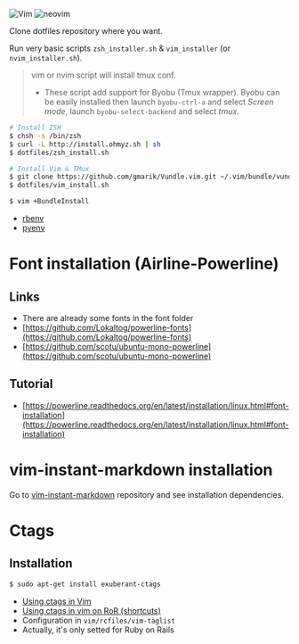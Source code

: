 ![Vim](http://upload.wikimedia.org/wikipedia/commons/thumb/9/9f/Vimlogo.svg/60px-Vimlogo.svg.png)
![neovim](https://raw.githubusercontent.com/neovim/neovim.github.io/master/logos/neovim-logo.png)

Clone dotfiles repository where you want.

Run very basic scripts `zsh_installer.sh` & `vim_installer` (or `nvim_installer.sh`).
> vim or nvim script will install tmux conf.
> - These script add support for Byobu (Tmux wrapper). Byobu can be easily installed then launch `byobu-ctrl-a` and select *Screen mode*, launch `byobu-select-backend` and select *tmux*.

```bash
# Install ZSH
$ chsh -s /bin/zsh
$ curl -L http://install.ohmyz.sh | sh
$ dotfiles/zsh_install.sh

# Install Vim & TMux
$ git clone https://github.com/gmarik/Vundle.vim.git ~/.vim/bundle/vundle
$ dotfiles/vim_install.sh

$ vim +BundleInstall

```

* [rbenv](https://github.com/fesplugas/rbenv-installer)
* [pyenv](https://github.com/yyuu/pyenv-installer)

# Font installation (Airline-Powerline)
## Links
* There are already some fonts in the font folder
* [https://github.com/Lokaltog/powerline-fonts](https://github.com/Lokaltog/powerline-fonts)
* [https://github.com/scotu/ubuntu-mono-powerline](https://github.com/scotu/ubuntu-mono-powerline)

## Tutorial
* [https://powerline.readthedocs.org/en/latest/installation/linux.html#font-installation](https://powerline.readthedocs.org/en/latest/installation/linux.html#font-installation)

# vim-instant-markdown installation
Go to [vim-instant-markdown](https://github.com/suan/vim-instant-markdown) repository and see installation dependencies.

# Ctags
## Installation

```bash
$ sudo apt-get install exuberant-ctags
```

* [Using ctags in Vim](http://amix.dk/blog/post/19329)
* [Using ctags in vim on RoR (shortcuts)](http://blog.bojica.com/2010/06/27/ctags-and-vim-for-ruby-on-rails-development)
* Configuration in `vim/rcfiles/vim-taglist`
 * Actually, it's only setted for Ruby on Rails
